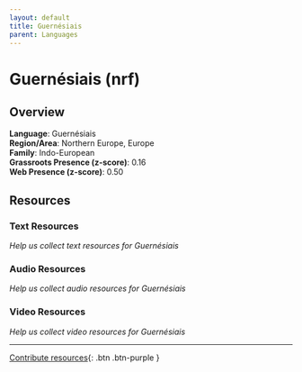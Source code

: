 ```yaml
---
layout: default
title: Guernésiais
parent: Languages
---
```


# Guernésiais (nrf)

## Overview

**Language**: Guernésiais  
**Region/Area**: Northern Europe, Europe  
**Family**: Indo-European  
**Grassroots Presence (z-score)**: 0.16  
**Web Presence (z-score)**: 0.50  

## Resources

### Text Resources
*Help us collect text resources for Guernésiais*

### Audio Resources
*Help us collect audio resources for Guernésiais*

### Video Resources
*Help us collect video resources for Guernésiais*

---

[Contribute resources](https://forms.office.com/e/1SfLJx3u1r){: .btn .btn-purple }

